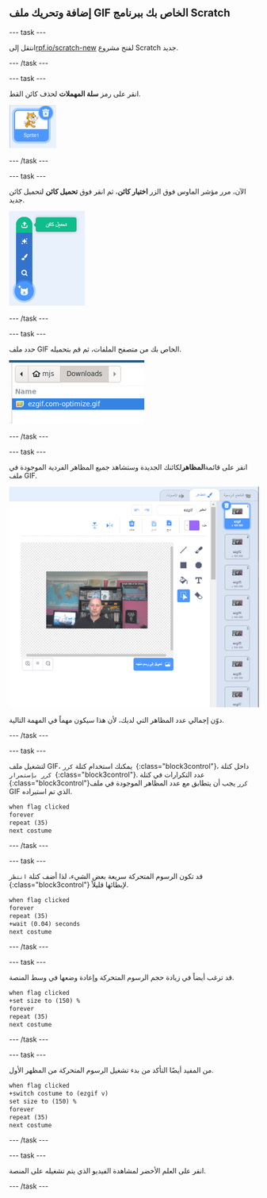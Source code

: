 ## إضافة وتحريك ملف GIF الخاص بك ببرنامج Scratch

--- task ---

انتقل إلى[rpf.io/scratch-new](https://rpf.io/scratch-new) لفتح مشروع Scratch جديد.

--- /task ---

--- task ---

انقر على رمز **سلة المهملات** لحذف كائن القط.

![الصورة تظهر كائن القط مع رمز سلة المهملات](images/delete-sprite.png)

--- /task ---

--- task ---

الآن، مرر مؤشر الماوس فوق الزر **اختيار كائن**، ثم انقر فوق **تحميل كائن** لتحميل كائن جديد.

![الصورة تظهر قائمة اختيار كائن مع تحديد، تحميل الكائن](images/upload-sprite.png)

--- /task ---

--- task ---

حدد ملف GIF الخاص بك من متصفح الملفات، ثم قم بتحميله.

![الصورة توضح اختيار ملف GIF في متصفح الملفات](images/select-gif.png)

--- /task ---

--- task ---

انقر على قائمة**المظاهر**لكائنك الجديدة وستشاهد جميع المظاهر الفردية الموجودة في ملف GIF.

![الصورة توضح ملف GIF الذي تم تحويله إلى مظاهر فردية داخل Scratch](images/gif-costumes.png)

دوّن إجمالي عدد المظاهر التي لديك، لأن هذا سيكون مهماً في المهمة التالية.

--- /task ---

--- task ---

لتشغيل ملف GIF، يمكنك استخدام كتلة `كرر `{:class="block3control"}، داخل كتلة `كرر بإستمرار `{:class="block3control"}. عدد التكرارات في كتلة {:class="block3control"}`كرر` يجب أن يتطابق  مع عدد المظاهر الموجودة في ملف GIF الذي تم استيراده.

```blocks3
when flag clicked
forever
repeat (35)
next costume
```
--- /task ---

--- task ---

قد تكون الرسوم المتحركة سريعة بعض الشيء، لذا أضف كتلة `انتظر `{:class="block3control"} لإبطائها قليلاً.


```blocks3
when flag clicked
forever
repeat (35)
+wait (0.04) seconds
next costume
```

--- /task ---

--- task ---

قد ترغب أيضاً في زيادة حجم الرسوم المتحركة وإعادة وضعها في وسط المنصة.

```blocks3
when flag clicked
+set size to (150) %
forever
repeat (35)
next costume
```

--- /task ---

--- task ---

من المفيد أيضًا التأكد من بدء تشغيل الرسوم المتحركة من المظهر الأول.

```blocks3
when flag clicked
+switch costume to (ezgif v)
set size to (150) %
forever
repeat (35)
next costume
```

--- /task ---


--- task ---

انقر على العلم الأخضر لمشاهدة الفيديو الذي يتم تشغيله على المنصة.

--- /task ---





